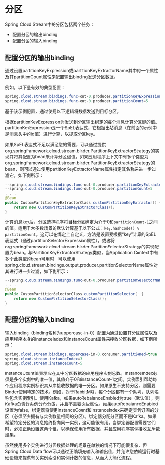 # 分区


Spring Cloud Stream中的分区包括两个任务：

* 配置分区的输出binding
* 配置分区的输入binding



## 配置分区的输出binding


通过设置partitionKeyExpression或partitionKeyExtractorName其中的一个属性及其partitionCount属性来配置输出binding发送分区数据。

例如，以下是有效的典型配置：


```java
spring.cloud.stream.bindings.func-out-0.producer.partitionKeyExpression=headers.id
spring.cloud.stream.bindings.func-out-0.producer.partitionCount=5
```


基于该示例配置，通过使用以下逻辑将数据发送到目标分区。

根据partitionKeyExpression为发送到分区输出绑定的每个消息计算分区键的值。partitionKeyExpression是一个SpEL表达式，它根据出站消息（在前面的示例中是消息头中的id值）进行计算，以提取分区key。

如果SpEL表达式不足以满足您的需要，可以通过提供org.springframework.cloud.stream.binder.PartitionKeyExtractorStrategy的实现并将其配置为bean来计算分区键值。如果应用程序上下文中有多个类型为org.springframework.cloud.stream.binder.PartitionKeyExtractorStrategy的bean，则可以通过使用partitionKeyExtractorName属性指定其名称来进一步过滤它，如下例所示：


```java
--spring.cloud.stream.bindings.func-out-0.producer.partitionKeyExtractorName=customPartitionKeyExtractor
--spring.cloud.stream.bindings.func-out-0.producer.partitionCount=5
. . .
@Bean
public CustomPartitionKeyExtractorClass customPartitionKeyExtractor() {
    return new CustomPartitionKeyExtractorClass();
}
```


计算消息key后，分区选择程序将目标分区确定为介于0和`partitionCount-1`之间的值。适用于大多数场景的默认计算基于以下公式：`key.hashCode() % partitionCount`。这可以在绑定上自定义，方法是设置要根据“key”计算的SpEL表达式（通过partitionSelectorExpression属性），或者将org.springframework.cloud.stream.binder.PartitionSelectorStrategy的实现配置为bean。与PartitionKeyExtractorStrategy类似，当Application Context中有多个此类型的bean可用时，可以使用spring.cloud.stream.bindings.output.producer.partitionSelectorName属性对其进行进一步过滤，如下例所示：

```java
--spring.cloud.stream.bindings.func-out-0.producer.partitionSelectorName=customPartitionSelector
. . .
@Bean
public CustomPartitionSelectorClass customPartitionSelector() {
    return new CustomPartitionSelectorClass();
}
```

## 配置分区的输入binding


输入binding（binding名称为uppercase-in-0）配置为通过设置其分区属性以及应用程序本身的instanceIndex和instanceCount属性来接收分区数据，如下例所示：


```java
spring.cloud.stream.bindings.uppercase-in-0.consumer.partitioned=true
spring.cloud.stream.instanceIndex=3
spring.cloud.stream.instanceCount=5
```

instanceCount值表示应在其中分区数据的应用程序实例总数。instanceIndex必须是多个实例中的唯一值，其值介于0和instanceCount-1之间。实例索引帮助每个应用程序实例标识其从中接收数据的唯一分区。如果原生不支持分区，则需要Binder使用特定的技术。例如，对于RabbitMQ，每个分区都有一个队列，队列名称包含实例索引。使用Kafka，如果autoRebalanceEnabled为true（默认值），则Kafka负责跨实例分布分区，并且不需要这些属性。如果autoRebalanceEnabled设置为false，绑定器将使用instanceCount和instanceIndex来确定实例订阅的分区（必须至少拥有与实例数量相同的分区）。绑定器分配分区而不是Kafka。如果希望特定分区的消息始终指向同一实例，这可能很有用。当绑定器配置需要它们时，必须正确设置这两个值，以确保使用所有数据，并且应用程序实例接收互斥数据集。

虽然使用多个实例进行分区数据处理的场景在单独的情况下可能很复杂，但Spring Cloud Data flow可以通过正确填充输入和输出值，并允许您依赖运行时基础设施来提供有关实例索引和实例计数的信息，从而大大简化流程。